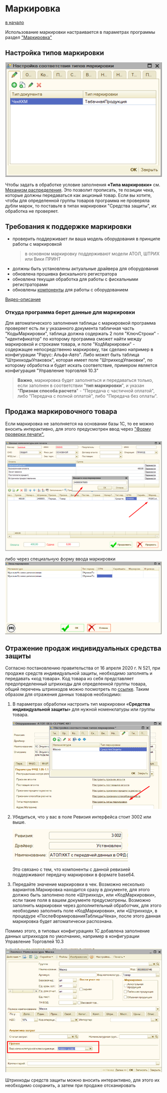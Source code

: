 # Маркировка #

[в начало](README.md#навигация)

Использование маркировки настраивается в параметрах программы раздел ["Маркировка"](parameters_description.md#маркировка)

## Настройка типов маркировки ##

![Настройка типов маркировки](media/92af4dbe4067cf44b0f178f96edc22cf.png)

Чтобы задать в обработке условие заполнения **«Типа маркировки»** см. [Механизм распределения](mechanism_distribution.md). Это позволит прописать, те позиции чека, которые должны передаваться как акцизный товар. Если вы хотите, чтобы для определенной группы товаров программа не проверяла дубли марок, то поставьте в типах маркировки "Средства защиты", их обработка не проверяет.

## Требования к поддержке маркировки ##

- проверить поддерживает ли ваша модель оборудования в принципе работы с маркировкой
    >в основном маркировку поддерживают модели АТОЛ, ШТРИХ или Вики ПРИНТ
- должны быть установлены актуальные драйвера для оборудования
- обновлена прошивка фискального регистратора
- обновлена текущая обработка для работы с фискальными регистраторами
- обновлены [компоненты](connecting.md#компоненты-оборудования) для работы с оборудованием
  
[Видео-описание](https://youtu.be/LAiJ1Bf3z3U?t=317)

### Откуда программа берет данные для маркировки ###

Для автоматического заполнения таблицы с маркировкой программа проверяет есть ли у указанного документа табличная часть "КодыМаркировки", таблица должна содержать 2 поля "КлючСтроки" - "идентификатор" по которому программа сможет найти между маркировкой и строками товара, и поле "КодМаркировки" - содержащее непосредственно маркировку, так сделано например в конфигурации "Рарус: Альфа-Авто". Либо может быть таблица "ШтрихкодыУпаковок", которая имеет поле "ШтрихкодУпаковки", по которому обработка и будет искать соответствие, примером является конфигурация "Управление торговлей 10.3"
> **Важно**, маркировка будет заполняться и передаваться только, если заполнен в соответствии "**тип маркировки**", и указан "**Признак способа расчета**" - "Передача с частичной оплатой", либо "Передача с полной оплатой", либо "Передача без оплаты".

## Продажа маркировочного товара ##

Если маркировка не заполняется на основании базы 1С, то ее можно вносить интерактивно, для этого предусмотрен ввод через ["Форму проверки печати"](form_check_and_check_correction.md),

![Ввод марки вручную](media/b091eed10ba5a2a64da4a61c5a0ceca8.png)

либо через специальную форму ввода маркировки
![Форма ввода маркировки](media/вводмаркировки.png)

## Отражение продаж индивидуальных средства защиты ##

Согласно постановлению правительства от 16 апреля 2020 г. N 521, при продаже средств индивидуальной защиты, необходимо заполнять и передавать «код товара». Код товара из себя представляет предопределенный штрихкоды для определенной группы товара, общий перечень штрихкодов можно посмотреть по [ссылке](https://www.garant.ru/hotlaw/federal/1362146/). Таким образом для отражения данных товаров необходимо:

1. В параметрах обработки настроить тип маркировки «**Средства индивидуальной защиты**» для нужной номенклатуры или группы товара.

   ![Настройка средств защиты](media/0bb4b50404cdbd53ddc0d9651b11d042.png)

1. Убедиться, что у вас в поле Ревизия интерфейса стоит 3002 или выше.

    ![Поле ревизии](media/95e0bf6b8a28dc6fbcf6ffb58031c406.png)

    Это связано с тем, что компоненты с данной ревизией поддерживают передачу маркировки в формате base64.

1. Передайте значение маркировки в чек. Возможно несколько вариантов.Маркировка находится сразу в документе, для этого должно быть заполнено поле «Штрихкод», или «КодМаркировки», если такие поля в вашем документе предусмотрены. Возможно заполнить маркировки через дополнительный обработчик, для этого необходимо заполнить поле «КодМаркировки», или «Штрихкод», в процедуре «ПослеФормированияТаблицыЧека», после этого данная маркировка будет автоматически распознана.

Помимо этого, в типовых конфигурациях 1С добавлена заполнение данных штрихкодов по умолчанию, например в конфигурации Управление Торговлей 10.3

![Поле код номенклатурной классификации](media/1792f27ac406128f59512527233a5c73.png)

Штрихкоды средств защиты можно вносить интерактивно, для этого их необходимо сохранить, а затем при продаже отсканировать
